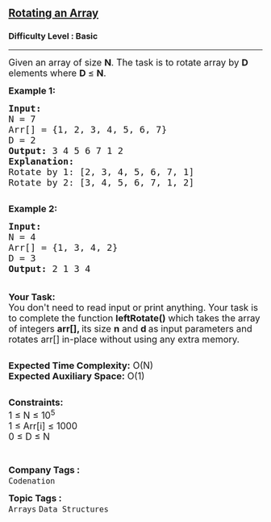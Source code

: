 <h2><a href="https://practice.geeksforgeeks.org/problems/reversal-algorithm5340/1?page=1&difficulty[]=-1&status[]=unsolved&sortBy=submissions">Rotating an Array</a></h2><h3>Difficulty Level : Basic</h3><hr><div class="problems_problem_content__Xm_eO"><p><span style="font-size:18px">Given an array&nbsp;of size&nbsp;<strong>N</strong>. The task is to rotate array by <strong>D</strong> elements where <strong>D&nbsp;</strong></span><span style="font-size:18px">≤</span><span style="font-size:18px">&nbsp;<strong>N</strong>.</span></p>

<p><span style="font-size:18px"><strong>Example 1:</strong></span></p>

<pre><span style="font-size:18px"><strong>Input:
</strong>N = 7
Arr[] = {1, 2, 3, 4, 5, 6, 7}
D = 2
<strong>Output:</strong> 3 4 5 6 7 1 2
<strong>Explanation:</strong> 
Rotate by 1: [2, 3, 4, 5, 6, 7, 1]
Rotate by 2: [3, 4, 5, 6, 7, 1, 2]</span>
</pre>

<p><br>
<span style="font-size:18px"><strong>Example 2:</strong></span></p>

<pre><span style="font-size:18px"><strong>Input:
</strong>N = 4
Arr[] = {1, 3, 4, 2}
D = 3
<strong>Output:</strong> 2 1 3 4

</span></pre>

<p><span style="font-size:18px"><strong>Your Task:</strong><br>
You don't need to read input or print anything. Your task is to complete the function&nbsp;<strong>leftRotate()</strong>&nbsp;which takes the array of integers&nbsp;<strong>arr[], </strong>its size&nbsp;<strong>n</strong>&nbsp;and&nbsp;<strong>d&nbsp;</strong>as input parameters and rotates&nbsp;arr[] in-place without using any extra memory.</span></p>

<p><br>
<span style="font-size:18px"><strong>Expected Time Complexity:</strong>&nbsp;O(N)<br>
<strong>Expected Auxiliary Space:</strong>&nbsp;O(1)</span></p>

<p><br>
<span style="font-size:18px"><strong>Constraints:</strong><br>
1 ≤ N ≤ 10<sup>5</sup><br>
1 ≤ Arr[i] ≤ 1000<br>
0 ≤ D ≤ N</span></p>

<p>&nbsp;</p>
</div><p><span style=font-size:18px><strong>Company Tags : </strong><br><code>Codenation</code>&nbsp;<br><p><span style=font-size:18px><strong>Topic Tags : </strong><br><code>Arrays</code>&nbsp;<code>Data Structures</code>&nbsp;